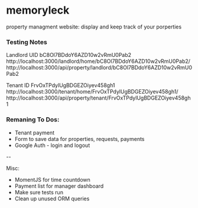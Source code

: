 # memoryleck

property managment website:
display and keep track of your porperties

### Testing Notes
Landlord UID
bC8Ol7BDdoY6AZD10w2vRmU0Pab2
http://localhost:3000/landlord/home/bC8Ol7BDdoY6AZD10w2vRmU0Pab2/
http://localhost:3000/api/property/landlord/bC8Ol7BDdoY6AZD10w2vRmU0Pab2

Tenant ID 
FrvOxTPdylUgBDGEZOiyev458gh1
http://localhost:3000/tenant/home/FrvOxTPdylUgBDGEZOiyev458gh1/
http://localhost:3000/api/property/tenant/FrvOxTPdylUgBDGEZOiyev458gh1

### Remaning To Dos:
+ Tenant payment
+ Form to save data for properties, requests, payments
+ Google Auth - login and logout 

--

Misc:
+ MomentJS for time countdown
+ Payment list for manager dashboard 
+ Make sure tests run 
+ Clean up unused ORM queries 